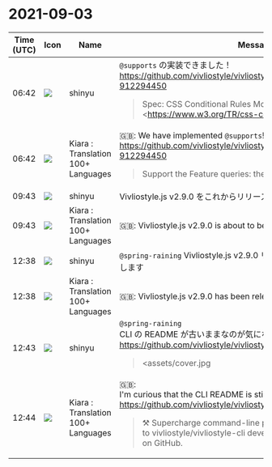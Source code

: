 # 2021-09-03

|Time (UTC)|Icon|Name|Message|
|---|---|---|---|
|06:42|![](https://avatars.slack-edge.com/2018-04-27/354445776386_e258f5ed5ba887b08668_72.jpg)|shinyu|`@supports` の実装できました！<br><https://github.com/vivliostyle/vivliostyle.js/issues/730#issuecomment-912294450><br><blockquote>Spec: CSS Conditional Rules Module Level 3 <https://www.w3.org/TR/css-conditional-3/|https://www.w3.org/TR/css-conditional-3/><br><br>Tests: <https://github.com/web-platform-tests/wpt/tree/master/css/css-conditional|https://github.com/web-platform-tests/wpt/tree/master/css/css-conditional><br><br>Now Vivliostyle passes all non-javascript tests in <https://github.com/web-platform-tests/wpt/tree/master/css/css-conditional|https://github.com/web-platform-tests/wpt/tree/master/css/css-conditional>  <br>except "at-supports-040.html" that is for the Level 4 `selector(...)` not supported yet  <br>and "css-supports-042.xht" that is an edge case that Chromium also fails.<br><br>See examples of the tests:<br><br>• <https://vivliostyle.vercel.app/#src=https://github.com/web-platform-tests/wpt/blob/master/css/css-conditional/at-supports-001.html|https://vivliostyle.vercel.app/#src=https://github.com/web-platform-tests/wpt/blob/master/css/css-conditional/at-supports-001.html><br>• <https://vivliostyle.vercel.app/#src=https://github.com/web-platform-tests/wpt/blob/master/css/css-conditional/at-supports-002.html|https://vivliostyle.vercel.app/#src=https://github.com/web-platform-tests/wpt/blob/master/css/css-conditional/at-supports-002.html><br>• <https://vivliostyle.vercel.app/#src=https://github.com/web-platform-tests/wpt/blob/master/css/css-conditional/at-supports-003.html|https://vivliostyle.vercel.app/#src=https://github.com/web-platform-tests/wpt/blob/master/css/css-conditional/at-supports-003.html><br>• ...<br>• <https://vivliostyle.vercel.app/#src=https://github.com/web-platform-tests/wpt/blob/master/css/css-conditional/at-supports-043.html|https://vivliostyle.vercel.app/#src=https://github.com/web-platform-tests/wpt/blob/master/css/css-conditional/at-supports-043.html><br>• <https://vivliostyle.vercel.app/#src=https://github.com/web-platform-tests/wpt/blob/master/css/css-conditional/css-supports-001.xht|https://vivliostyle.vercel.app/#src=https://github.com/web-platform-tests/wpt/blob/master/css/css-conditional/css-supports-001.xht><br>• <https://vivliostyle.vercel.app/#src=https://github.com/web-platform-tests/wpt/blob/master/css/css-conditional/css-supports-002.xht|https://vivliostyle.vercel.app/#src=https://github.com/web-platform-tests/wpt/blob/master/css/css-conditional/css-supports-002.xht><br>• <https://vivliostyle.vercel.app/#src=https://github.com/web-platform-tests/wpt/blob/master/css/css-conditional/css-supports-003.xht|https://vivliostyle.vercel.app/#src=https://github.com/web-platform-tests/wpt/blob/master/css/css-conditional/css-supports-003.xht><br>• ...<br>• <https://vivliostyle.vercel.app/#src=https://github.com/web-platform-tests/wpt/blob/master/css/css-conditional/css-supports-046.xht|https://vivliostyle.vercel.app/#src=https://github.com/web-platform-tests/wpt/blob/master/css/css-conditional/css-supports-046.xht><br><br>and the failed (not supported) examples:<br><br>• <https://vivliostyle.vercel.app/#src=https://github.com/web-platform-tests/wpt/blob/master/css/css-conditional/at-supports-040.html|https://vivliostyle.vercel.app/#src=https://github.com/web-platform-tests/wpt/blob/master/css/css-conditional/at-supports-040.html><br>• <https://vivliostyle.vercel.app/#src=https://github.com/web-platform-tests/wpt/blob/master/css/css-conditional/css-supports-042.xht|https://vivliostyle.vercel.app/#src=https://github.com/web-platform-tests/wpt/blob/master/css/css-conditional/css-supports-042.xht></blockquote>|
|06:42|![](https://avatars.slack-edge.com/2021-08-02/2324149410423_2aa7423c4133ecb9f168_72.png)|Kiara : Translation 100+ Languages|🇬🇧: We have implemented `@supports`!<br><https://github.com/vivliostyle/vivliostyle.js/issues/730#issuecomment-912294450><br><blockquote>Support the Feature queries: the @supports rule.</blockquote>|
|09:43|![](https://avatars.slack-edge.com/2018-04-27/354445776386_e258f5ed5ba887b08668_72.jpg)|shinyu|Vivliostyle.js v2.9.0 をこれからリリースします。|
|09:43|![](https://avatars.slack-edge.com/2021-08-02/2324149410423_2aa7423c4133ecb9f168_72.png)|Kiara : Translation 100+ Languages|🇬🇧: Vivliostyle.js v2.9.0 is about to be released.|
|12:38|![](https://avatars.slack-edge.com/2018-04-27/354445776386_e258f5ed5ba887b08668_72.jpg)|shinyu|`@spring-raining` Vivliostyle.js v2.9.0 リリースしたのでCLIの更新お願いします|
|12:38|![](https://avatars.slack-edge.com/2021-08-02/2324149410423_2aa7423c4133ecb9f168_72.png)|Kiara : Translation 100+ Languages|🇬🇧:  Vivliostyle.js v2.9.0 has been released, so please update the CLI.|
|12:43|![](https://avatars.slack-edge.com/2018-04-27/354445776386_e258f5ed5ba887b08668_72.jpg)|shinyu|`@spring-raining`<br>CLI の README が古いままなのが気になってます。<br><https://github.com/vivliostyle/vivliostyle-cli/blob/main/README.md><br><blockquote>&lt;assets/cover.jpg|Vivliostyle CLI&gt;<br><br><https://npmjs.org/package/@vivliostyle/cli|npm>  <br><https://npmjs.org/package/@vivliostyle/cli|npm: total downloads><br><br>Supercharge your command-line publication workflow.<br><br>*Install*<br><br><pre>npm install -g @vivliostyle/cli<br></pre><br><br>*Use*<br><br><pre>Usage: vivliostyle [options] [command]<br><br>Options:<br>  -v, --version   output the version number<br>  -h, --help      display help for command<br><br>Commands:<br>  init            create vivliostyle config<br>  build           build and create PDF file<br>  preview         launch preview server<br>  help [command]  display help for command<br></pre><br><br>*`init`*<br><br><blockquote>create vivliostyle config file.</blockquote><pre>vivliostyle init</pre><br><br>You are new to Vivliostyle? Check out our latest project <https://github.com/vivliostyle/create-book#readme|Create Book>.  <br>With Create Book, you can easily bootstrap your book project and start writing without any extra effort.<br><br>*CLI Options*<br><br><pre>Options:<br>  --title &lt;title&gt;            title<br>  --author &lt;author&gt;          author<br>  -l, --language &lt;language&gt;  language<br>  -s, --size  &lt;size&gt;         paper size<br>  -T, --theme &lt;theme&gt;        theme<br>  -h, --help                 display help for command<br></pre><br><br>*`build`*<br><br><blockquote>build and create PDF file.</blockquote>Put <https://github.com/vivliostyle/create-book/blob/master/templates/default/vivliostyle.config.js|vivliostyle.config.js> in the root directory, then:<br><br><pre>vivliostyle build</pre><br><br>&lt;assets/build.gif|build&gt;<br><br>*CLI options*<br><br><pre>Options:<br>  -c, --config &lt;config_file&gt;      path to vivliostyle.config.js [vivliostyle.config.js]<br>  -o, --output &lt;path&gt;             specify output file name or directory [&lt;title&gt;.pdf]<br>                                  This option can be specified multiple, then each -o options can be supplied one -f option.<br>                                  ex: -o output1 -f webpub -o output2.pdf -f pdf<br>  -f, --format &lt;format&gt;           specify output format corresponding output target<br>                                  If an extension is specified on -o option, this field will be inferenced automatically.<br>  -s, --size &lt;size&gt;               output pdf size [Letter]<br>                                  preset: A5, A4, A3, B5, B4, JIS-B5, JIS-B4, letter, legal, ledger<br>                                  custom(comma separated): 182mm,257mm or 8.5in,11in<br>  --style &lt;stylesheet&gt;            additional stylesheet URL or path<br>  --user-style &lt;user_stylesheet&gt;  user stylesheet URL or path<br>  -d, --single-doc                single HTML document input<br>  -p, --press-ready               make generated PDF compatible with press ready PDF/X-1a [false]<br>  -t, --timeout &lt;seconds&gt;         timeout limit for waiting Vivliostyle process [60s]<br>  -T, --theme &lt;theme&gt;             theme path or package name<br>  --title &lt;title&gt;                 title<br>  --author &lt;author&gt;               author<br>  -l, --language &lt;language&gt;       language<br>  --verbose                       verbose log output<br>  --no-sandbox                    launch chrome without sandbox. use this option when ECONNREFUSED error occurred.<br>  --executable-chromium &lt;path&gt;    specify a path of executable Chrome (or Chromium) you installed<br>  -h, --help                      display help for command<br></pre><br><br>*`preview`*<br><br><blockquote>open preview page and save PDF interactively.</blockquote><pre>vivliostyle preview</pre><br><br>*CLI options*<br><br><pre>Options:<br>  -c, --config &lt;config_file&gt;      path to vivliostyle.config.js<br>  -T, --theme &lt;theme&gt;             theme path or package name<br>  -s, --size &lt;size&gt;               output pdf size [Letter]<br>                                  preset: A5, A4, A3, B5, B4, JIS-B5, JIS-B4, letter, legal, ledger<br>                                  custom(comma separated): 182mm,257mm or 8.5in,11in<br>  --style &lt;stylesheet&gt;            additional stylesheet URL or path<br>  --user-style &lt;user_stylesheet&gt;  user stylesheet URL or path<br>  -d, --single-doc                single HTML document input<br>  -q, --quick                     quick loading with rough page count<br>  --title &lt;title&gt;                 title<br>  --author &lt;author&gt;               author<br>  -l, --language &lt;language&gt;       language<br>  --verbose                       verbose log output<br>  --no-sandbox                    launch chrome without sandbox (use this option to avoid ECONNREFUSED error)<br>  --executable-chromium &lt;path&gt;    specify a path of executable Chrome(Chromium) you installed<br>  -h, --help                      display help for command<br></pre><br><br>*User Guide*<br><br>See <https://docs.vivliostyle.org/#/vivliostyle-cli|User Guide><br><br>*Q&amp;A*<br>*Not working in Node v14.0.0*<br><br>`puppeteer` is not working in Node v14.0.0, ie `vivliostyle-cli` is not working same.  <br>See also: <https://developers.google.com/web/tools/puppeteer/troubleshooting|https://developers.google.com/web/tools/puppeteer/troubleshooting><br><br>The error has been resolved by Node `&gt;= v14.1.0` or `&lt;= v12.0.0`.<br><br>*Contribute*<br><br>See &lt;CONTRIBUTING.md|Contribution Guide&gt;.<br><br><https://sourcerer.io/fame/uetchy/vivliostyle/vivliostyle-cli/links/0|https://camo.githubusercontent.com/4bf5a90a636d6ad23c4af69b5982403fd76ec4cb2a09b5aa48a45bdd7521cf5b/68747470733a2f2f736f757263657265722e696f2f66616d652f7565746368792f7669766c696f7374796c652f7669766c696f7374796c652d636c692f696d616765732f30><https://sourcerer.io/fame/uetchy/vivliostyle/vivliostyle-cli/links/1|https://camo.githubusercontent.com/ff9f7a0bd6d290687c9da31f15eb10452c29043bc8f25f117c31c65275fb3ea4/68747470733a2f2f736f757263657265722e696f2f66616d652f7565746368792f7669766c696f7374796c652f7669766c696f7374796c652d636c692f696d616765732f31><https://sourcerer.io/fame/uetchy/vivliostyle/vivliostyle-cli/links/2|https://camo.githubusercontent.com/f98577dd7729fee859887f1e81ad1c95ac6ecf6f5cdd2b4276408dbbf34d2a0d/68747470733a2f2f736f757263657265722e696f2f66616d652f7565746368792f7669766c696f7374796c652f7669766c696f7374796c652d636c692f696d616765732f32><https://sourcerer.io/fame/uetchy/vivliostyle/vivliostyle-cli/links/3|https://camo.githubusercontent.com/b3fde384af0c9a55785fff4b5251b6b25c87cdf20078004a2862aff7ad05d86c/68747470733a2f2f736f757263657265722e696f2f66616d652f7565746368792f7669766c696f7374796c652f7669766c696f7374796c652d636c692f696d616765732f33><https://sourcerer.io/fame/uetchy/vivliostyle/vivliostyle-cli/links/4|https://camo.githubusercontent.com/4079c400cfed77c6018b0cd359805b28a2a94b541d36a2b62b9c3182300c2d26/68747470733a2f2f736f757263657265722e696f2f66616d652f7565746368792f7669766c696f7374796c652f7669766c696f7374796c652d636c692f696d616765732f34><https://sourcerer.io/fame/uetchy/vivliostyle/vivliostyle-cli/links/5|https://camo.githubusercontent.com/ebbcd08d6b61b3b58361abbf955b951d74fcb6340d6e5f31e28ad3b3ccc95e87/68747470733a2f2f736f757263657265722e696f2f66616d652f7565746368792f7669766c696f7374796c652f7669766c696f7374796c652d636c692f696d616765732f35><https://sourcerer.io/fame/uetchy/vivliostyle/vivliostyle-cli/links/6|https://camo.githubusercontent.com/596d592fab99522d8260533c25eb62c39bb42a0e7739ff53bbe5f4b43989bf81/68747470733a2f2f736f757263657265722e696f2f66616d652f7565746368792f7669766c696f7374796c652f7669766c696f7374796c652d636c692f696d616765732f36><https://sourcerer.io/fame/uetchy/vivliostyle/vivliostyle-cli/links/7|https://camo.githubusercontent.com/5bb85d0205682aba9f045d09bb1699387882d23c2e7f276187800fd3fc1bb298/68747470733a2f2f736f757263657265722e696f2f66616d652f7565746368792f7669766c696f7374796c652f7669766c696f7374796c652d636c692f696d616765732f37><br><br>*License*<br><br>Licensed under <http://www.gnu.org/licenses/agpl.html|AGPL Version 3>.</blockquote>|
|12:44|![](https://avatars.slack-edge.com/2021-08-02/2324149410423_2aa7423c4133ecb9f168_72.png)|Kiara : Translation 100+ Languages|🇬🇧: <br>I'm curious that the CLI README is still out of date.<br><https://github.com/vivliostyle/vivliostyle-cli/blob/main/README.md><br><blockquote>⚒️ Supercharge command-line publication workflow. Contribute to vivliostyle/vivliostyle-cli development by creating an account on GitHub.</blockquote>|
